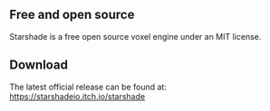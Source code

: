 ## Free and open source
Starshade is a free open source voxel engine under an MIT license.

## Download
The latest official release can be found at:
https://starshadeio.itch.io/starshade
